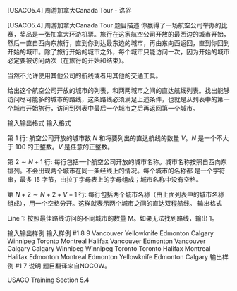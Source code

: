 



[USACO5.4] 周游加拿大Canada Tour - 洛谷














[USACO5.4] 周游加拿大Canada Tour
题目描述
你赢得了一场航空公司举办的比赛，奖品是一张加拿大环游机票。旅行在这家航空公司开放的最西边的城市开始，然后一直自西向东旅行，直到你到达最东边的城市，再由东向西返回，直到你回到开始的城市。除了旅行开始的城市之外，每个城市只能访问一次，因为开始的城市必定要被访问两次（在旅行的开始和结束）。

当然不允许使用其他公司的航线或者用其他的交通工具。

给出这个航空公司开放的城市的列表，和两两城市之间的直达航线列表。找出能够访问尽可能多的城市的路线，这条路线必须满足上述条件，也就是从列表中的第一个城市开始旅行，访问到列表中最后一个城市之后再返回第一个城市。

输入输出格式
输入格式

第 $1$ 行: 航空公司开放的城市数 $N$ 和将要列出的直达航线的数量 $V$。$N$ 是一个不大于 $100$ 的正整数。$V$ 是任意的正整数。

第 $2\sim N+1$ 行: 每行包括一个航空公司开放的城市名称。城市名称按照自西向东排列。不会出现两个城市在同一条经线上的情况。每个城市的名称都 是一个字符串，最多 $15$ 字节，由拉丁字母表上的字母组成；城市名称中没有空格。

第 $N+2\sim N+2+V-1$ 行: 每行包括两个城市名称（由上面列表中的城市名称组成），用一个空格分开。这样就表示两个城市之间的直达双程航线。
输出格式

Line 1: 按照最佳路线访问的不同城市的数量 M。如果无法找到路线，输出 1。

输入输出样例
输入样例 #1
8 9
Vancouver
Yellowknife
Edmonton
Calgary
Winnipeg
Toronto
Montreal
Halifax
Vancouver Edmonton
Vancouver Calgary
Calgary Winnipeg
Winnipeg Toronto
Toronto Halifax
Montreal Halifax
Edmonton Montreal
Edmonton Yellowknife
Edmonton Calgary
输出样例 #1
7
说明
题目翻译来自NOCOW。

USACO Training Section 5.4







